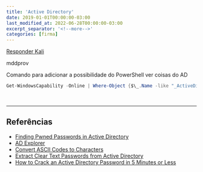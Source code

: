 ```yaml
---
title: 'Active Directory'
date: 2019-01-01T00:00:00-03:00
last_modified_at: 2022-06-28T00:00:00-03:00
excerpt_separator: '<!--more-->'
categories: [firma]
---
```


[Responder Kali](https://www.google.com/search?q=Responder%20kali&client=firefox-b-d&sxsrf=ALiCzsZRQyvuUJr87qFjZBpm0N7bRosarQ%3A1660313556439&ei=1F_2YuKsGoSU5OUP09GMwAU&ved=0ahUKEwji5vz9vcH5AhUECrkGHdMoA1gQ4dUDCA0&uact=5&oq=Responder%20kali&gs_lcp=Cgdnd3Mtd2l6EAMyBQgAEIAEMgUIABDLATIFCAAQywEyBQgAEMsBMgUIABDLATIFCAAQywEyBQgAEMsBMgYIABAeEBYyBggAEB4QFjIGCAAQHhAWOgcIABBHELADOgcIABCwAxBDOgoIABDkAhCwAxgBOgwILhDIAxCwAxBDGAI6CAgAELEDEIMBOggIABCABBCxAzoHCAAQChDLAToICAAQHhAPEBZKBAhBGABKBAhGGAFQR1jlEGCpEmgBcAF4AIABtAGIAeEFkgEDMC41mAEAoAEByAETwAEB2gEGCAEQARgJ2gEGCAIQARgI&sclient=gws-wiz&authuser=0)

mddprov

Comando para adicionar a possibilidade do PowerShell ver coisas do AD

```powershell
Get-WindowsCapability -Online | Where-Object {$\_.Name -like "_ActiveDirectory.DS-LDS_"} | Add-WindowsCapability -Online
```

<br>

---

## Referências

- [Finding Pwned Passwords in Active Directory](https://safepass.me/2020/02/25/finding-pwned-passwords-in-active-directory/)
- [AD Explorer](https://learn.microsoft.com/en-us/sysinternals/downloads/adexplorer)
- [Convert ASCII Codes to Characters](https://www.browserling.com/tools/ascii-to-text)
- [Extract Clear Text Passwords from Active Directory](https://www.youtube.com/watch?v=qnTHtTCe5ck)
- [How to Crack an Active Directory Password in 5 Minutes or Less](https://www.semperis.com/blog/easy-hacking-active-directory-password/)
